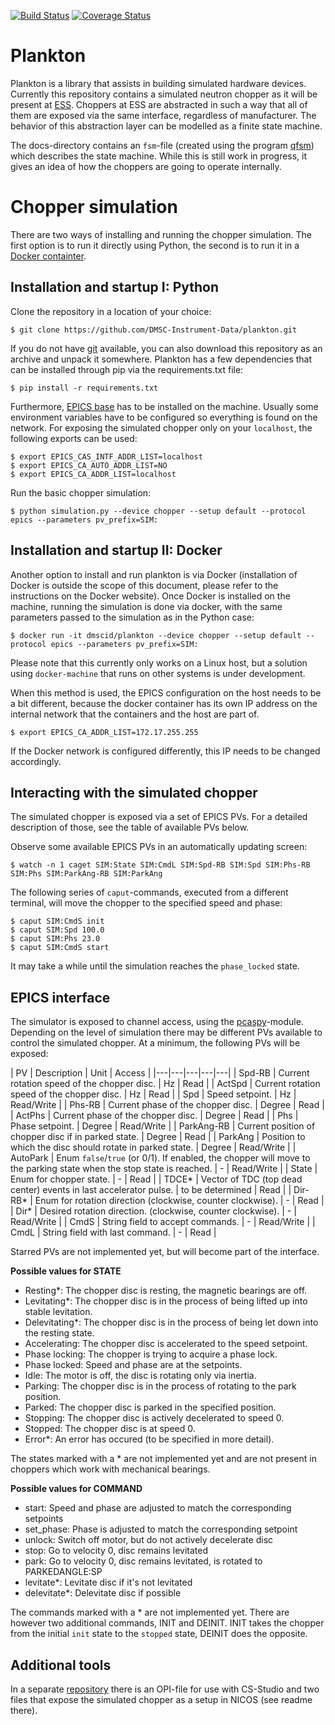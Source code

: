 [![Build Status](https://travis-ci.org/DMSC-Instrument-Data/plankton.svg?branch=master)](https://travis-ci.org/DMSC-Instrument-Data/plankton) [![Coverage Status](https://coveralls.io/repos/github/DMSC-Instrument-Data/plankton/badge.svg?branch=master)](https://coveralls.io/github/DMSC-Instrument-Data/plankton?branch=master)


# Plankton

Plankton is a library that assists in building simulated hardware devices. Currently this repository contains
a simulated neutron chopper as it will be present at [ESS](http://europeanspallationsource.se).
Choppers at ESS are abstracted in such a way that all of them are exposed via the same interface,
regardless of manufacturer. The behavior of this abstraction layer can be modelled as a finite state machine.

The docs-directory contains an `fsm`-file (created using the program [qfsm](http://qfsm.sourceforge.net/)) which describes
the state machine. While this is still work in progress, it gives an idea of how the choppers are going to operate internally.

# Chopper simulation

There are two ways of installing and running the chopper simulation. The first option is to run it directly using Python,
the second is to run it in a [Docker containter](https://www.docker.com/).

## Installation and startup I: Python

Clone the repository in a location of your choice:

```
$ git clone https://github.com/DMSC-Instrument-Data/plankton.git
```

If you do not have [git](https://git-scm.com/) available, you can also download this repository as an archive and unpack it somewhere. Plankton has a few dependencies that can be installed through pip via the requirements.txt file:

```
$ pip install -r requirements.txt
```

Furthermore, [EPICS base](http://www.aps.anl.gov/epics/base/) has to be installed on the machine. Usually some environment
variables have to be configured so everything is found on the network. For exposing the simulated chopper only on your
`localhost`, the following exports can be used:

```
$ export EPICS_CAS_INTF_ADDR_LIST=localhost
$ export EPICS_CA_AUTO_ADDR_LIST=NO
$ export EPICS_CA_ADDR_LIST=localhost
```

Run the basic chopper simulation:

```
$ python simulation.py --device chopper --setup default --protocol epics --parameters pv_prefix=SIM:
```

## Installation and startup II: Docker

Another option to install and run plankton is via Docker (installation of Docker is outside the scope of this document,
please refer to the instructions on the Docker website). Once Docker is installed on the machine,
running the simulation is done via docker, with the same parameters passed to the simulation as in the Python case:

```
$ docker run -it dmscid/plankton --device chopper --setup default --protocol epics --parameters pv_prefix=SIM:
```

Please note that this currently only works on a Linux host, but a solution using `docker-machine` that runs on other systems
is under development.

When this method is used, the EPICS configuration on the host needs to be a bit different, because the docker container has its own IP address on the internal network that the containers and the host are part of.

```
$ export EPICS_CA_ADDR_LIST=172.17.255.255
```

If the Docker network is configured differently, this IP needs to be changed accordingly.

## Interacting with the simulated chopper

The simulated chopper is exposed via a set of EPICS PVs. For a detailed description of those, see the table of available PVs below.

Observe some available EPICS PVs in an automatically updating screen:

```
$ watch -n 1 caget SIM:State SIM:CmdL SIM:Spd-RB SIM:Spd SIM:Phs-RB SIM:Phs SIM:ParkAng-RB SIM:ParkAng
```

The following series of `caput`-commands, executed from a different terminal, will move the chopper to the specified
speed and phase:

```
$ caput SIM:CmdS init
$ caput SIM:Spd 100.0
$ caput SIM:Phs 23.0
$ caput SIM:CmdS start
```

It may take a while until the simulation reaches the `phase_locked` state.


## EPICS interface

The simulator is exposed to channel access, using the [pcaspy](https://pypi.python.org/pypi/pcaspy)-module.
Depending on the level of simulation there may be different PVs available to control the simulated chopper.
At a minimum, the following PVs will be exposed:

| PV  | Description  | Unit | Access |
|---|---|---|---|---|
| Spd-RB  |  Current rotation speed of the chopper disc. | Hz  | Read |
| ActSpd  |  Current rotation speed of the chopper disc. | Hz  | Read |
| Spd  | Speed setpoint.  | Hz | Read/Write |
| Phs-RB  |  Current phase of the chopper disc. | Degree | Read |
| ActPhs  |  Current phase of the chopper disc. | Degree | Read |
| Phs  |  Phase setpoint. | Degree | Read/Write |
| ParkAng-RB  |  Current position of chopper disc if in parked state. | Degree | Read |
| ParkAng  |  Position to which the disc should rotate in parked state. | Degree | Read/Write |
| AutoPark | Enum `false`/`true` (or 0/1). If enabled, the chopper will move to the parking state when the stop state is reached. | - | Read/Write |
| State  |  Enum for chopper state. | - | Read |
| TDCE*  |  Vector of TDC (top dead center) events in last accelerator pulse. | to be determined | Read |
| Dir-RB*  |  Enum for rotation direction (clockwise, counter clockwise). | - | Read |
| Dir*  |  Desired rotation direction. (clockwise, counter clockwise). | - | Read/Write |
| CmdS  |  String field to accept commands. | - | Read/Write |
| CmdL  |  String field with last command. | - | Read |

Starred PVs are not implemented yet, but will become part of the interface.

**Possible values for STATE**
- Resting*: The chopper disc is resting, the magnetic bearings are off.
- Levitating*: The chopper disc is in the process of being lifted up into stable levitation.
- Delevitating*: The chopper disc is in the process of being let down into the resting state.
- Accelerating: The chopper disc is accelerated to the speed setpoint.
- Phase locking: The chopper is trying to acquire a phase lock.
- Phase locked: Speed and phase are at the setpoints.
- Idle: The motor is off, the disc is rotating only via inertia.
- Parking: The chopper disc is in the process of rotating to the park position.
- Parked: The chopper disc is parked in the specified position.
- Stopping: The chopper disc is actively decelerated to speed 0.
- Stopped: The chopper disc is at speed 0.
- Error*: An error has occured (to be specified in more detail).

The states marked with a * are not implemented yet and are not present in choppers which work with mechanical bearings.

**Possible values for COMMAND**
- start: Speed and phase are adjusted to match the corresponding setpoints
- set_phase: Phase is adjusted to match the corresponding setpoint
- unlock: Switch off motor, but do not actively decelerate disc
- stop: Go to velocity 0, disc remains levitated
- park: Go to velocity 0, disc remains levitated, is rotated to PARKEDANGLE:SP
- levitate*: Levitate disc if it's not levitated
- delevitate*: Delevitate disc if possible

The commands marked with a * are not implemented yet. There are however two additional commands, INIT and DEINIT. INIT takes the chopper from the initial `init` state to the `stopped` state, DEINIT does the opposite.

## Additional tools

In a separate [repository](https://github.com/DMSC-Instrument-Data/plankton-misc) there is an OPI-file for use with CS-Studio and two files that expose the simulated chopper as a setup in NICOS (see readme there).
